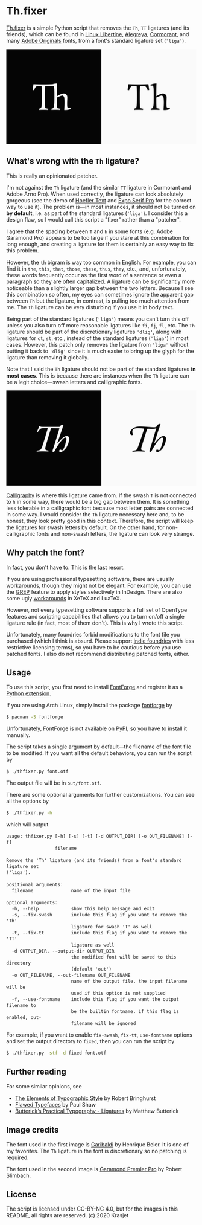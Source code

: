 # Th.fixer

[Th.fixer](https://github.com/Krasjet/Th.fixer) is a simple Python script that removes the `Th`, `TT` ligatures (and its friends), which can be found in [Linux Libertine](https://sourceforge.net/projects/linuxlibertine/), [Alegreya](https://www.huertatipografica.com/en/fonts/alegreya-ht-pro), [Cormorant](https://github.com/CatharsisFonts/Cormorant), and many [Adobe Originals](https://www.adobe.com/products/type/adobe-type-originals.html) fonts, from a font's standard ligature set (`'liga'`).

![Th ligatures](./imgs/th_ligature.png)

## What's wrong with the `Th` ligature?

This is really an opinionated patcher.

I'm not against the `Th` ligature (and the similar `TT` ligature in Cormorant and Adobe Arno Pro). When used correctly, the ligature can look absolutely gorgeous (see the demo of [Hoefler Text](https://www.typography.com/fonts/hoefler-text/overview) and [Expo Serif Pro](https://typeculture.com/foundry/font-collection/expo-serif-pro/) for the correct way to use it). The problem is—in most instances, it should not be turned on **by default**, i.e. as part of the standard ligatures (`'liga'`). I consider this a design flaw, so I would call this script a "fixer" rather than a "patcher".

I agree that the spacing between `T` and `h` in some fonts (e.g. Adobe Garamond Pro) appears to be too large if you stare at this combination for long enough, and creating a ligature for them is certainly an easy way to fix this problem.

However, the `th` bigram is way too common in English. For example, you can find it in `the`, `this`, `that`, `those`, `these`, `thus`, `they`, etc., and, unfortunately, these words frequently occur as the first word of a sentence or even a paragraph so they are often capitalized. A ligature can be significantly more noticeable than a slightly larger gap between the two letters. Because I see this combination so often, my eyes can sometimes ignore the apparent gap between `Th` but the ligature, in contrast, is pulling too much attention from me. The `Th` ligature can be very disturbing if you use it in body text.

Being part of the standard ligatures (`'liga'`) means you can't turn this off unless you also turn off more reasonable ligatures like `fi`, `fj`, `fl`, etc. The `Th` ligature should be part of the discretionary ligatures `'dlig'`, along with ligatures for `ct`, `st`, etc., instead of the standard ligatures (`'liga'`) in most cases. However, this patch only removes the ligature from `'liga'` without putting it back to `'dlig'` since it is much easier to bring up the glyph for the ligature than removing it globally.

Note that I said the `Th` ligature should not be part of the standard ligatures **in most cases**. This is because there are instances when the `Th` ligature can be a legit choice—swash letters and calligraphic fonts.

![swash letters](./imgs/th_swash.png)

[Calligraphy](https://www.printmag.com/featured/flawed-typefaces/) is where this ligature came from. If the swash `T` is not connected to `h` in some way, there would be a big gap between them. It is something less tolerable in a calligraphic font because most letter pairs are connected in some way. I would consider the `Th` ligature necessary here and, to be honest, they look pretty good in this context. Therefore, the script will keep the ligatures for swash letters by default. On the other hand, for non-calligraphic fonts and non-swash letters, the ligature can look very strange.

## Why patch the font?

In fact, you don't have to. This is the last resort.

If you are using professional typesetting software, there are usually workarounds, though they might not be elegant. For example, you can use the [GREP](https://helpx.adobe.com/indesign/using/find-change.html#search_using_grep_expressions) feature to apply styles selectively in InDesign. There are also some ugly [workarounds](https://tex.stackexchange.com/questions/211202/suppress-specific-ligature-in-xelatex) in XeTeX and LuaTeX.

However, not every typesetting software supports a full set of OpenType features and scripting capabilities that allows you to turn on/off a single ligature rule (in fact, most of them don't). This is why I wrote this script.

Unfortunately, many foundries forbid modifications to the font file you purchased (which I think is absurd. Please support [indie foundries](https://www.harbortype.com/about/eula/) with less restrictive licensing terms), so you have to be cautious before you use patched fonts. I also do not recommend distributing patched fonts, either.

## Usage

To use this script, you first need to install [FontForge](https://fontforge.org) and register it as a [Python extension](https://fontforge.org/en-US/documentation/scripting/python/#fontforge-as-a-python-extension).

If you are using Arch Linux, simply install the package [fontforge](https://www.archlinux.org/packages/extra/x86_64/fontforge/) by

```bash
$ pacman -S fontforge
```

Unfortunately, FontForge is not available on [PyPI](https://pypi.org/), so you have to install it manually.

The script takes a single argument by default—the filename of the font file to be modified. If you want all the default behaviors, you can run the script by

```bash
$ ./thfixer.py font.otf
```

The output file will be in `out/font.otf`.

There are some optional arguments for further customizations. You can see all the options by

```bash
$ ./thfixer.py -h
```
which will output

```
usage: thfixer.py [-h] [-s] [-t] [-d OUTPUT_DIR] [-o OUT_FILENAME] [-f]
                  filename

Remove the 'Th' ligature (and its friends) from a font's standard ligature set
('liga').

positional arguments:
  filename              name of the input file

optional arguments:
  -h, --help            show this help message and exit
  -s, --fix-swash       include this flag if you want to remove the 'Th'
                        ligature for swash 'T' as well
  -t, --fix-tt          include this flag if you want to remove the 'TT'
                        ligature as well
  -d OUTPUT_DIR, --output-dir OUTPUT_DIR
                        the modified font will be saved to this directory
                        (default 'out')
  -o OUT_FILENAME, --out-filename OUT_FILENAME
                        name of the output file. the input filename will be
                        used if this option is not supplied
  -f, --use-fontname    include this flag if you want the output filename to
                        be the builtin fontname. if this flag is enabled, out-
                        filename will be ignored
```

For example, if you want to enable `fix-swash`, `fix-tt`, `use-fontname` options and set the output directory to `fixed`, then you can run the script by

```bash
$ ./thfixer.py -stf -d fixed font.otf
```

## Further reading

For some similar opinions, see

- [The Elements of Typographic Style](https://www.amazon.com/dp/0881792128/) by Robert Bringhurst
- [Flawed Typefaces](https://www.printmag.com/featured/flawed-typefaces/) by Paul Shaw
- [Butterick’s Practical Typography - Ligatures](https://practicaltypography.com/ligatures.html) by Matthew Butterick

## Image credits

The font used in the first image is [Garibaldi](https://www.harbortype.com/fonts/garibaldi/) by Henrique Beier. It is one of my favorites. The `Th` ligature in the font is discretionary so no patching is required.

The font used in the second image is [Garamond Premier Pro](https://www.harbortype.com/fonts/garibaldi/) by Robert Slimbach.

## License

The script is licensed under CC-BY-NC 4.0, but for the images in this README, all rights are reserved. (c) 2020 Krasjet
